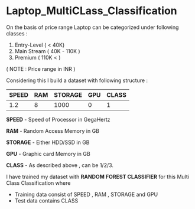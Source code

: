 # Laptop_MultiCLass_Classification

On the basis of price range Laptop can be categorized under following classes :

1. Entry-Level ( < 40K)
2. Main Stream ( 40K - 110K )
3. Premium     ( 110K < )

( NOTE : Price range in INR )

Considering this I build a dataset with following structure :

SPEED	| RAM | STORAGE | GPU | CLASS
----- | --- | ------- | --- | -----
1.2 |	8 | 1000 | 0 | 1

__SPEED__ - Speed of Processor in GegaHertz

__RAM__  - Random Access Memory in GB

__STORAGE__ - Either HDD/SSD in GB

__GPU__ - Graphic card Memory in GB

__CLASS__  - As described above , can be 1/2/3.


I have trained my dataset with  __RANDOM FOREST CLASSIFIER__  for this Multi Class Classification where

* Training data consist of SPEED , RAM  ,  STORAGE and GPU 
* Test data contains CLASS


